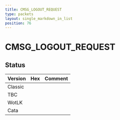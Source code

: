 ```yaml
---
title: CMSG_LOGOUT_REQUEST
type: packets
layout: single_markdown_in_list
position: 76
---
```


# CMSG_LOGOUT_REQUEST

## Status

Version | Hex | Comment
---------- | ---------- | ---------- 
Classic |  |  
TBC |  |  
WotLK |  |  
Cata |  |  
